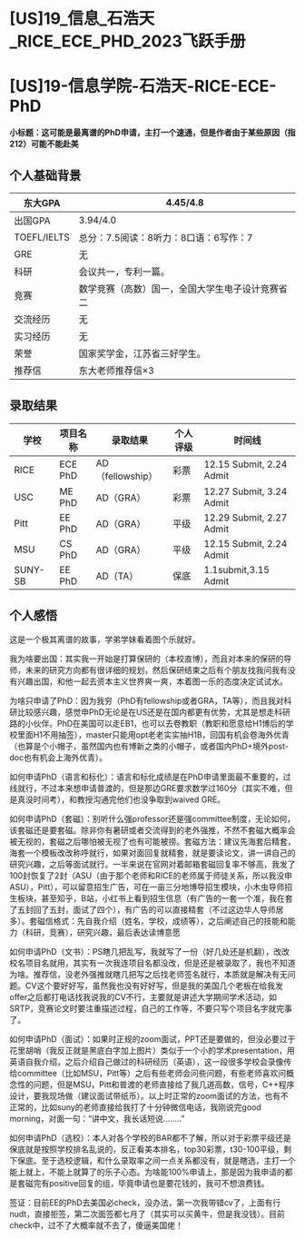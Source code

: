 # [US]19_信息_石浩天_RICE_ECE_PHD_2023飞跃手册

# **[US]19-信息学院-石浩天-RICE-ECE-PhD**

**小标题：这可能是最离谱的PhD申请，主打一个速通，但是作者由于某些原因（指212）可能不能赴美**

## **个人基础背景**

| 东大GPA | 4.45/4.8 |
| --- | --- |
| 出国GPA | 3.94/4.0 |
| TOEFL/IELTS | 总分：7.5阅读：8听力：8口语：6写作：7 |
| GRE | 无 |
| 科研 | 会议共一，专利一篇。 |
| 竞赛 | 数学竞赛（高数）国一，全国大学生电子设计竞赛省二 |
| 交流经历 | 无 |
| 实习经历 | 无 |
| 荣誉 | 国家奖学金，江苏省三好学生。 |
| 推荐信 | 东大老师推荐信×3 |

## **录取结果**

| 学校 | 项目名称 | 录取结果 | 个人评级 | 时间线 |
| --- | --- | --- | --- | --- |
| RICE | ECE PhD | AD（fellowship） | 彩票 | 12.15 Submit, 2.24 Admit |
| USC | ME PhD | AD（GRA） | 彩票 | 12.27 Submit, 3.24 Admit |
| Pitt | EE PhD | AD（GRA） | 平级 | 12.29 Submit, 2.27 Admit |
| MSU | CS PhD | AD（GRA） | 平级 | 12.15 Submit, 2.24 Admit |
| SUNY-SB | EE PhD | AD（TA） | 保底 | 1.1submit,3.15 Admit |

## **个人感悟**

这是一个极其离谱的故事，学弟学妹看着图个乐就好。

我为啥要出国：其实我一开始是打算保研的（本校直博），而且对本来的保研的导师，未来的研究方向都有很详细的规划，然后保研结束之后有个朋友找我问我有没有兴趣出国，和他一起去资本主义世界爽一爽，本着图一乐的态度决定试试水。

为啥只申请了PhD：因为我穷（PhD有fellowship或者GRA，TA等），而且我对科研比较感兴趣，感觉申PhD无论是在US还是在国内都更有优势，尤其是想走科研路的小伙伴。PhD在美国可以走EB1，也可以去卷教职（教职和愿意给H1博后的学校里面H1不用抽签），master只能用opt老老实实抽H1B，回国有机会卷海外优青（也算是个小帽子，虽然国内也有博新之类的小帽子，或者国内PhD+境外post-doc也有机会上海外优青）。

如何申请PhD（语言和标化）：语言和标化成绩是在PhD申请里面最不重要的，过线就行，不过本来想申请普渡的，但是那边GRE要求数学过160分（其实不难，但是真没时间考），和教授沟通完他们也没争取到waived GRE。

如何申请PhD（套磁）：别听什么强professor还是强committee制度，无论如何，该套磁还是要套磁。除非你有暑研或者交流得到的老外强推，不然不套磁大概率会被无视的，套磁之后哪怕被无视了也有可能被捞。套磁方法：建议先海套后精套，海套一个模板改改称呼就行，如果对面回复就精套，就是要读论文，讲一讲自己的研究兴趣，之后等面试就行。一半来说在官网对着邮箱套磁回复率不够高，我发了100封恢复了2封（ASU（由于那个老师和RICE的老师属于师徒关系，所以我没申ASU），Pitt），可以留意招生广告，可在一亩三分地博导招生模块，小木虫导师招生板块，甚至知乎，B站，小红书上看到招生信息（有广告的一套一个准，我在套了五封回了五封，面试了四个），有广告的可以直接精套（不过这边华人导师居多）。套磁信格式：先自我介绍（姓名，学校，成绩等），之后阐述自己的技能和能力（科研，竞赛），研究兴趣，最后表达读博意愿

如何申请PhD（文书）：PS瞎几把乱写，我就写了一份（好几处还是机翻），改改校名项目名就用，其实有一次我连项目名都没改，但是还是被录取了，我也不知道为啥。推荐信，没老外强推就瞎几把写之后找老师签名就行，本质就是解决有无问题。CV这个要好好写，虽然我也没有好好写，但是我的美国几个老板在给我发offer之后都打电话找我说我的CV不行，主要就是讲述大学期间学术活动，如SRTP，竞赛论文时要注重描述过程，自己的工作等，不要只写个项目名字就完事了。

如何申请PhD（面试）：如果时正规的zoom面试，PPT还是要做的，但没必要过于花里胡哨（我反正就是黑底白字加上图片）类似于一个小的学术presentation，用英语自我介绍，之后介绍自己做过的科研经历（英语），这一段很多学校会录像传给committee（比如MSU，Pitt等）之后有些老师会问些问题，有些老师喜欢问概念性的问题，但是MSU，Pitt和普渡的老师直接给了我几道高数，信号，C++程序设计，要我现场做（建议面试带纸币）。以上时正常的zoom面试的方法，也有不正常的，比如suny的老师直接给我打了十分钟微信电话，我刚说完good morning，对面一句：“讲中文，我长话短说……..”

如何申请PhD（选校）：本人对各个学校的BAR都不了解，所以对于彩票平级还是保底就是按照学校排名乱说的，反正看美本排名，top30彩票，t30-100平级，剩下保底。至于选校逻辑，和什么录取率之间一点关系都没有，就是瞎选，主打一个能上就上，不能上就算了的乐子心态。为啥能100%申请上，那是因为我申请的都是套磁完有positive回复的组，毕竟申请也是要花钱的，我可不想浪费钱。

签证：目前EE的PhD去美国必check，没办法，第一次我带错cv了，上面有行nudt，直接拒签，第二次面签都七月了（其实可以买黄牛，但是我没钱）。目前check中，过不了大概率就不去了，傻逼美国佬！